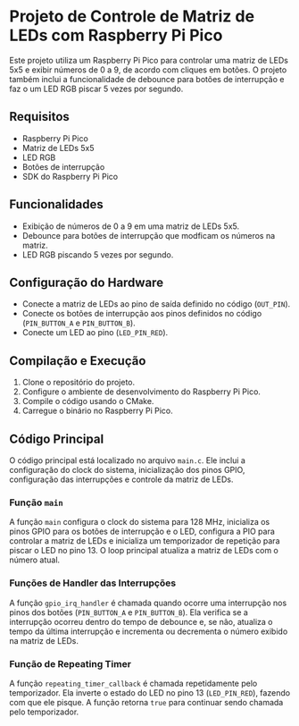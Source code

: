 # Projeto de Controle de Matriz de LEDs com Raspberry Pi Pico

Este projeto utiliza um Raspberry Pi Pico para controlar uma matriz de LEDs 5x5 e exibir números de 0 a 9, de acordo com cliques em botões. O projeto também inclui a funcionalidade de debounce para botões de interrupção e faz o um LED RGB piscar 5 vezes por segundo.

## Requisitos

- Raspberry Pi Pico
- Matriz de LEDs 5x5
- LED RGB
- Botões de interrupção
- SDK do Raspberry Pi Pico

## Funcionalidades

- Exibição de números de 0 a 9 em uma matriz de LEDs 5x5.
- Debounce para botões de interrupção que modficam os números na matriz.
- LED RGB piscando 5 vezes por segundo.

## Configuração do Hardware

- Conecte a matriz de LEDs ao pino de saída definido no código (`OUT_PIN`).
- Conecte os botões de interrupção aos pinos definidos no código (`PIN_BUTTON_A` e `PIN_BUTTON_B`).
- Conecte um LED ao pino (`LED_PIN_RED`).

## Compilação e Execução

1. Clone o repositório do projeto.
2. Configure o ambiente de desenvolvimento do Raspberry Pi Pico.
3. Compile o código usando o CMake.
4. Carregue o binário no Raspberry Pi Pico.

## Código Principal

O código principal está localizado no arquivo `main.c`. Ele inclui a configuração do clock do sistema, inicialização dos pinos GPIO, configuração das interrupções e controle da matriz de LEDs.

### Função `main`

A função `main` configura o clock do sistema para 128 MHz, inicializa os pinos GPIO para os botões de interrupção e o LED, configura a PIO para controlar a matriz de LEDs e inicializa um temporizador de repetição para piscar o LED no pino 13. O loop principal atualiza a matriz de LEDs com o número atual.

### Funções de Handler das Interrupções

A função `gpio_irq_handler` é chamada quando ocorre uma interrupção nos pinos dos botões (`PIN_BUTTON_A` e `PIN_BUTTON_B`). Ela verifica se a interrupção ocorreu dentro do tempo de debounce e, se não, atualiza o tempo da última interrupção e incrementa ou decrementa o número exibido na matriz de LEDs.

### Função de Repeating Timer

A função `repeating_timer_callback` é chamada repetidamente pelo temporizador. Ela inverte o estado do LED no pino 13 (`LED_PIN_RED`), fazendo com que ele pisque. A função retorna `true` para continuar sendo chamada pelo temporizador.
